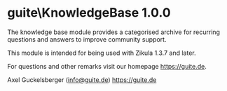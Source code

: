 guite\KnowledgeBase 1.0.0
===========================

The knowledge base module provides a categorised archive for recurring questions and answers to improve community support.

This module is intended for being used with Zikula 1.3.7 and later.

For questions and other remarks visit our homepage https://guite.de.

Axel Guckelsberger (info@guite.de)
https://guite.de
